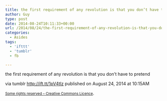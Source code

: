 ```yaml
---
title: the first requirement of any revolution is that you don’t have to pretend
author: Guy
type: post
date: 2014-08-24T10:11:33+00:00
url: /2014/08/24/the-first-requirement-of-any-revolution-is-that-you-dont-have-to-pretend/
categories:
  - Asides
tags:
  - 'ifttt'
  - 'tumblr'
  - fb

---
```

the first requirement of any revolution is that you don&#8217;t have to pretend

via tumblr http://ift.tt/1pV4tlz published on August 24, 2014 at 10:15AM

<small><a href="http://ift.tt/1gAEAkt" target="_blank">Some rights reserved &#8211; Creative Commons Licence</a></small>.